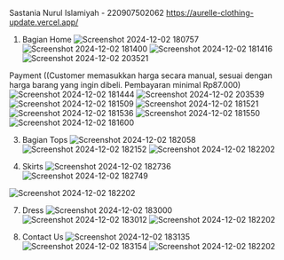 Sastania Nurul Islamiyah - 220907502062
https://aurelle-clothing-update.vercel.app/

1. Bagian Home
![Screenshot 2024-12-02 180757](https://github.com/user-attachments/assets/28424038-8c93-41f4-ae6b-36e7517f4c2c)
![Screenshot 2024-12-02 181400](https://github.com/user-attachments/assets/565ead96-165f-410d-9bdf-b11480ddbac0)
![Screenshot 2024-12-02 181416](https://github.com/user-attachments/assets/cd5288e8-af17-45a2-ab1f-0b77e164339a)
![Screenshot 2024-12-02 203521](https://github.com/user-attachments/assets/36b58863-4844-4160-9014-dfe8d2488c47)

Payment ((Customer memasukkan harga secara manual, sesuai dengan harga barang yang ingin dibeli. Pembayaran minimal Rp87.000)
![Screenshot 2024-12-02 181444](https://github.com/user-attachments/assets/2cfb74b6-3bc0-4ddb-bb9c-e9e8dbda8d15)
![Screenshot 2024-12-02 203539](https://github.com/user-attachments/assets/4da6f6ae-5bae-4f12-980b-6d21353d4b7f)
![Screenshot 2024-12-02 181509](https://github.com/user-attachments/assets/78726f1b-41a6-490f-a4b1-d5cc242a7515)
![Screenshot 2024-12-02 181521](https://github.com/user-attachments/assets/8e23d52b-90fd-4447-a681-67ffe2766c6c)
![Screenshot 2024-12-02 181536](https://github.com/user-attachments/assets/d7de7078-092f-4230-9d08-dec1a8d4699e)
![Screenshot 2024-12-02 181550](https://github.com/user-attachments/assets/af197226-42d4-4bba-a734-f3a04b1d2329)
![Screenshot 2024-12-02 181600](https://github.com/user-attachments/assets/f19506f3-84d0-44e3-bf18-0e176167c898)

3. Bagian Tops
![Screenshot 2024-12-02 182058](https://github.com/user-attachments/assets/4d866e20-cdc7-4346-804e-85fa6c6d36c2)
![Screenshot 2024-12-02 182152](https://github.com/user-attachments/assets/e03921d0-c2bf-4723-b1f5-8aad75876b39)
![Screenshot 2024-12-02 182202](https://github.com/user-attachments/assets/da2e4940-3fa4-433e-970f-35a933c717cc)

5. Skirts
![Screenshot 2024-12-02 182736](https://github.com/user-attachments/assets/52a1af2a-7f41-4b6e-a31e-5c1fc0edfec2)
![Screenshot 2024-12-02 182749](https://github.com/user-attachments/assets/5648bb59-5ebc-4e93-b944-ca0d0ea2781b)

![Screenshot 2024-12-02 182202](https://github.com/user-attachments/assets/da2e4940-3fa4-433e-970f-35a933c717cc)

7. Dress
![Screenshot 2024-12-02 183000](https://github.com/user-attachments/assets/83628a8a-0aef-4cb7-9e74-64ce5a858984)
![Screenshot 2024-12-02 183012](https://github.com/user-attachments/assets/ec82bc50-f88e-4196-bd84-5565e5263156)
![Screenshot 2024-12-02 182202](https://github.com/user-attachments/assets/da2e4940-3fa4-433e-970f-35a933c717cc) 

8. Contact Us
![Screenshot 2024-12-02 183135](https://github.com/user-attachments/assets/96c8893e-825d-4476-8b91-ff59a82b6302)
![Screenshot 2024-12-02 183154](https://github.com/user-attachments/assets/11e2e726-9fa9-4bda-b9c6-29fff683df56)
![Screenshot 2024-12-02 182202](https://github.com/user-attachments/assets/da2e4940-3fa4-433e-970f-35a933c717cc)

